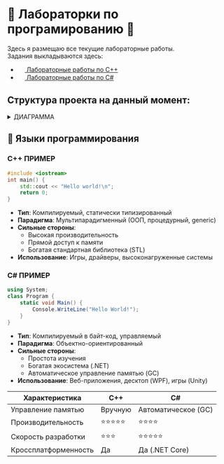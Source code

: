 # 📘 Лабораторки по програмированию 📘

Здесь я размещаю все текущие лабораторные работы.  
Задания выкладываются здесь:

- [<img src="https://www.gstatic.com/images/branding/product/1x/drive_2020q4_48dp.png" height="16" style="vertical-align:middle"> Лабораторные работы по C++](https://drive.google.com/drive/folders/1_F-8I2-DN5b8p6-kbm6cEQAcjFATuoMa)
- [<img src="https://www.gstatic.com/images/branding/product/1x/drive_2020q4_48dp.png" height="16" style="vertical-align:middle"> Лабораторные работы по C#](https://drive.google.com/drive/folders/1rwWDtmsvWua6DeTQ_o7r-3eUKcDsQHDD)

## Cтруктура проекта на данный момент:
<details>
<summary>ДИАГРАММА</summary>

```mermaid
graph TD;
  ALL_LABS-->LABS_C_Sharp["C#"];
    LABS_C_Sharp-->C1["C# 1"];
    LABS_C_Sharp-->C2["C# 2"];
  ALL_LABS-->LABS_C_Plus_Plus["C++"];
    LABS_C_Plus_Plus-->CPP1["C++ 1"];
    LABS_C_Plus_Plus-->CPP2["C++ 2"];
    LABS_C_Plus_Plus-->CPP3["C++ 3"];
    LABS_C_Plus_Plus-->CPP4_1["C++ 4_1"];
    LABS_C_Plus_Plus-->CPP4_2["C++ 4_2"];
    LABS_C_Plus_Plus-->CPP5_1["C++ 5_1"];
    LABS_C_Plus_Plus-->CPP5_2["C++ 5_2"];
```
</details>



## 🚀 Языки программирования

### C++ ПРИМЕР
```cpp
#include <iostream>
int main() {
    std::cout << "Hello world!\n";
    return 0;
}
```
- **Тип**: Компилируемый, статически типизированный  
- **Парадигма**: Мультипарадигменный (ООП, процедурный, generic)  
- **Сильные стороны**:  
  - Высокая производительность  
  - Прямой доступ к памяти  
  - Богатая стандартная библиотека (STL)  
- **Использование**: Игры, драйверы, высоконагруженные системы  

### C# ПРИМЕР
```csharp
using System;
class Program {
    static void Main() {
        Console.WriteLine("Hello World!");
    }
}
```
- **Тип**: Компилируемый в байт-код, управляемый  
- **Парадигма**: Объектно-ориентированный  
- **Сильные стороны**:  
  - Простота изучения  
  - Богатая экосистема (.NET)  
  - Автоматическое управление памятью (GC)  
- **Использование**: Веб-приложения, десктоп (WPF), игры (Unity)  
      
| Характеристика   | C++ | C# |
|----------------------|-------------------|-------------------|
| Управление памятью   | Вручную           | Автоматическое (GC) |
| Производительность   | ⭐⭐⭐⭐⭐          | ⭐⭐⭐⭐           |
| Скорость разработки  | ⭐⭐⭐             | ⭐⭐⭐⭐⭐          |
| Кроссплатформенность | Да                | Да (.NET Core)    |


